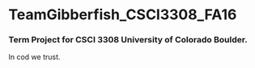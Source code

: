 # TeamGibberfish_CSCI3308_FA16
### Term Project for CSCI 3308 University of Colorado Boulder.
In cod we trust.
